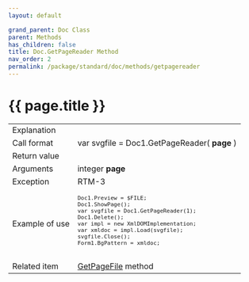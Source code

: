 ```yaml
---
layout: default

grand_parent: Doc Class
parent: Methods
has_children: false
title: Doc.GetPageReader Method
nav_order: 2
permalink: /package/standard/doc/methods/getpagereader
---
```

# {{ page.title }}

<table>
  <tr>
    <td>Explanation</td>
    <td colspan="2"></td>
  </tr>
  <tr>
    <td>Call format</td>
    <td colspan="2">var svgfile = Doc1.GetPageReader( <b>page</b> )</td>
  </tr>
  <tr>
    <td>Return value</td>
    <td colspan="2"></td>
  </tr>  
  <tr>
    <td>Arguments</td>
    <td>integer <b>page</b></td>
    <td></td>
  </tr>
  <tr>
    <td>Exception</td>
    <td>RTM-3</td>
    <td></td>
  </tr>
  <tr>
    <td>Example of use</td>
    <td colspan="2"><code><pre>
Doc1.Preview = $FILE;
Doc1.ShowPage();
var svgfile = Doc1.GetPageReader(1);
Doc1.Delete();
var impl = new XmlDOMImplementation;
var xmldoc = impl.Load(svgfile);
svgfile.Close();
Form1.BgPattern = xmldoc;
    </pre></code></td>
  </tr>
  <tr>
    <td>Related item</td>
    <td colspan="2"><a href="/package/standard/doc/methods/GetPageFile">GetPageFile</a> method</td>
  </tr>
</table>